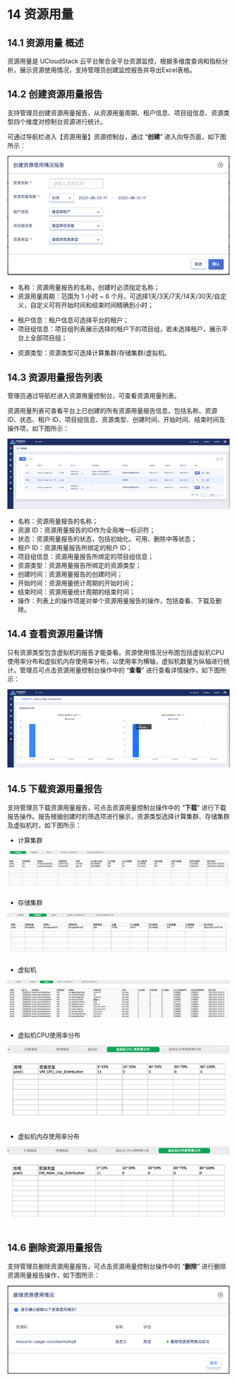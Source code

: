 # 14 资源用量

## 14.1 资源用量 概述

资源用量是 UCloudStack 云平台聚合全平台资源监控，根据多维度查询和指标分析，展示资源使用情况，支持管理员创建监控报告并导出Excel表格。

## 14.2 创建资源用量报告

支持管理员创建资源用量报告，从资源用量周期、租户信息、项目组信息、资源类型四个维度对控制台资源进行统计。

可通过导航栏进入【资源用量】资源控制台，通过 “**创建**” 进入向导页面，如下图所示：

![createRU](../images/adminguide/createRU.png)

* 名称：资源用量报告的名称，创建时必须指定名称；
* 资源用量周期：范围为 1 小时 ~ 6 个月，可选择1天/3天/7天/14天/30天/自定义，自定义可将开始时间和结束时间精确到小时；
- 租户信息：租户信息可选择平台的租户；
- 项目组信息：项目组列表展示选择的租户下的项目组，若未选择租户，展示平台上全部项目组；
* 资源类型：资源类型可选择计算集群/存储集群/虚拟机。

## 14.3 资源用量报告列表

管理员通过导航栏进入资源用量控制台，可查看资源用量列表。

资源用量列表可查看平台上已创建的所有资源用量报告信息，包括名称、资源 ID、状态、租户 ID、项目组信息、资源类型、创建时间、开始时间、结束时间及操作项，如下图所示：

![RUlist](../images/adminguide/RUlist.png)

- 名称：资源用量报告的名称；
- 资源 ID：资源用量报告的ID作为全局唯一标识符；
- 状态：资源用量报告的状态，包括初始化、可用、删除中等状态；
- 租户 ID：资源用量报告所绑定的租户 ID；
- 项目组信息：资源用量报告所绑定的项目组信息；
- 资源类型：资源用量报告所绑定的资源类型；
- 创建时间：资源用量报告的创建时间；
- 开始时间：资源用量统计周期的开始时间；
- 结束时间：资源用量统计周期的结束时间；
- 操作：列表上的操作项是对单个资源用量报告的操作，包括查看、下载及删除。

## 14.4 查看资源用量详情

只有资源类型包含虚拟机的报告才能查看。资源使用情况分布图包括虚拟机CPU使用率分布和虚拟机内存使用率分布，以使用率为横轴，虚拟机数量为纵轴进行统计。管理员可点击资源用量控制台操作中的 “**查看**” 进行查看详情操作，如下图所示：

![RUdetails](../images/adminguide/RUdetails.png)

## 14.5 下载资源用量报告

支持管理员下载资源用量报告，可点击资源用量控制台操作中的 “**下载**” 进行下载报告操作。报告根据创建时的筛选项进行展示，资源类型选择计算集群、存储集群及虚拟机时，如下图所示：

* 计算集群

![RUcomputercluster](../images/adminguide/RUcomputercluster.png)

* 存储集群

![RUstoragecluster](../images/adminguide/RUstoragecluster.png)

* 虚拟机

![RUvm](../images/adminguide/RUvm.png)

* 虚拟机CPU使用率分布

![RUcpu](../images/adminguide/RUcpu.png)

* 虚拟机内存使用率分布

![RUmem](../images/adminguide/RUmem.png)

## 14.6 删除资源用量报告

支持管理员删除资源用量报告，可点击资源用量控制台操作中的 “**删除**” 进行删除资源用量报告操作，如下图所示：

![RUrm](../images/adminguide/RUrm.png)